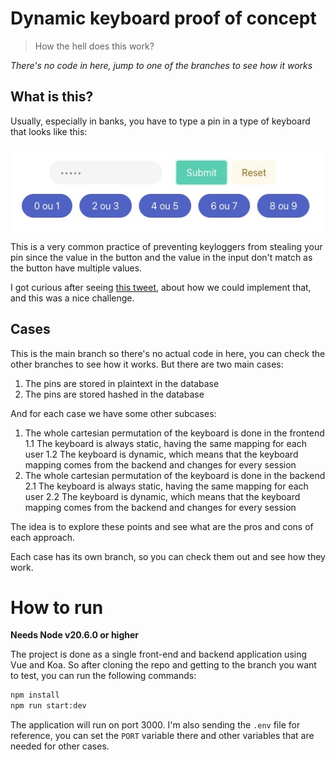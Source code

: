 # Dynamic keyboard proof of concept

> How the hell does this work?

*There's no code in here, jump to one of the branches to see how it works*

## What is this?

Usually, especially in banks, you have to type a pin in a type of keyboard that looks like this:

![](assets/asset-1699483313.png)

This is a very common practice of preventing keyloggers from stealing your pin since the value in the button and the value in the input don't match as the button have multiple values.

I got curious after seeing [this tweet](https://twitter.com/niagalves/status/1719695627586580728), about how we could implement that, and this was a nice challenge.

## Cases

This is the main branch so there's no actual code in here, you can check the other branches to see how it works. But there are two main cases:

1. The pins are stored in plaintext in the database
2. The pins are stored hashed in the database

And for each case we have some other subcases:

1. The whole cartesian permutation of the keyboard is done in the frontend
  1.1 The keyboard is always static, having the same mapping for each user
  1.2 The keyboard is dynamic, which means that the keyboard mapping comes from the backend and changes for every session
2. The whole cartesian permutation of the keyboard is done in the backend
  2.1 The keyboard is always static, having the same mapping for each user
  2.2 The keyboard is dynamic, which means that the keyboard mapping comes from the backend and changes for every session

The idea is to explore these points and see what are the pros and cons of each approach.

Each case has its own branch, so you can check them out and see how they work.

# How to run

**Needs Node v20.6.0 or higher**

The project is done as a single front-end and backend application using Vue and Koa. So after cloning the repo and getting to the branch you want to test, you can run the following commands:

```bash
npm install
npm run start:dev
```

The application will run on port 3000. I'm also sending the `.env` file for reference, you can set the `PORT` variable there and other variables that are needed for other cases.
